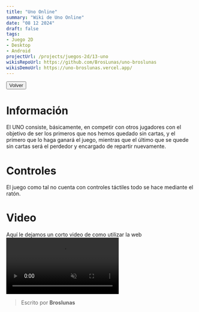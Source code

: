 ```yaml
---
title: "Uno Online"
summary: "Wiki de Uno Online"
date: "08 12 2024"
draft: false
tags:
- Juego 2D
- Desktop
- Android
projectUrl: /projects/juegos-2d/13-uno
wikisRepoUrl: https://github.com/BrosLunas/uno-broslunas
wikisDemoUrl: https://uno-broslunas.vercel.app/
---
```

<button class="option animated flex flex-wrap gap-4 justify-center mt-5">
    <a style="text-decoration: none;" class="py-2 px-4 rounded truncate text-xs md:text-sm lg:text-base bg-black dark:bg-white text-white dark:text-black hover:opacity-75 blend" href="/wikis/juegos/2d/uno/">
        Volver
    </a>
</button>
‎ 

# Información
El UNO consiste, básicamente, en competir con otros jugadores con el objetivo de ser los primeros que nos hemos quedado sin cartas, y el primero que lo haga ganará el juego, mientras que el último que se quede sin cartas será el perdedor y encargado de repartir nuevamente.

# Controles
El juego como tal no cuenta con controles táctiles todo se hace mediante el ratón.


# Video
Aquí le dejamos un corto video de como utilizar la web
<video class="container video" controls muted>
    <source src="/assets/video/gameplay/uno-online.mp4" type="video/mp4">
</video>

> Escrito por **Broslunas**
